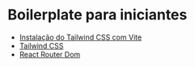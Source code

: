 # Boilerplate para iniciantes

- <a href="https://tailwindcss.com/docs/guides/vite" target="_blank">Instalação do Tailwind CSS com Vite </a>
- <a href="https://tailwindcss.com/" target="_blank">Tailwind CSS</a>
- <a href="https://reactrouter.com/en/main" target="_blank">React Router Dom</a>
